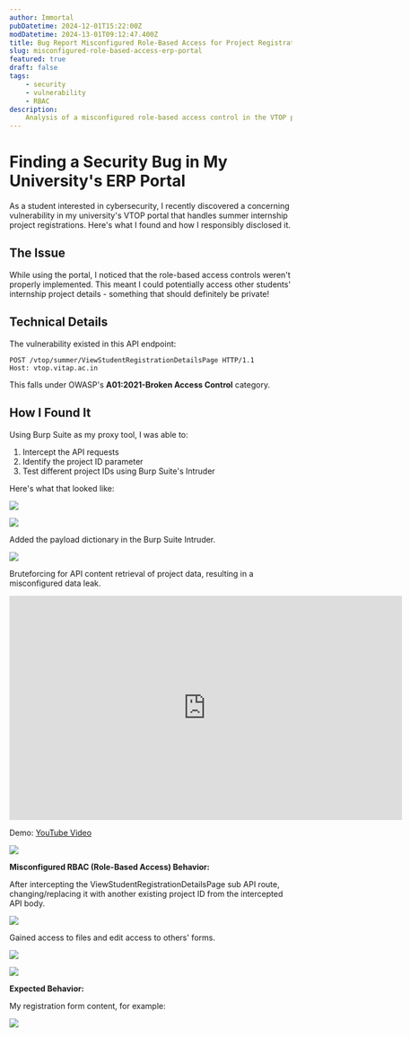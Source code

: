 ```yaml
---
author: Immortal
pubDatetime: 2024-12-01T15:22:00Z
modDatetime: 2024-13-01T09:12:47.400Z
title: Bug Report Misconfigured Role-Based Access for Project Registration Service in my University's ERP Portal
slug: misconfigured-role-based-access-erp-portal
featured: true
draft: false
tags:
    - security
    - vulnerability
    - RBAC
description:
    Analysis of a misconfigured role-based access control in the VTOP portal that allowed unauthorized access to other students' summer internship project details.
---
```

# Finding a Security Bug in My University's ERP Portal

As a student interested in cybersecurity, I recently discovered a concerning vulnerability in my university's VTOP portal that handles summer internship project registrations. Here's what I found and how I responsibly disclosed it.

## The Issue

While using the portal, I noticed that the role-based access controls weren't properly implemented. This meant I could potentially access other students' internship project details - something that should definitely be private!

## Technical Details

The vulnerability existed in this API endpoint:
```
POST /vtop/summer/ViewStudentRegistrationDetailsPage HTTP/1.1
Host: vtop.vitap.ac.in
```

This falls under OWASP's **A01:2021-Broken Access Control** category.

## How I Found It

Using Burp Suite as my proxy tool, I was able to:
1. Intercept the API requests
2. Identify the project ID parameter
3. Test different project IDs using Burp Suite's Intruder

Here's what that looked like:

![](@assets/attachment/7d883c3a4757ff2d514f46f67402089b.png)

![](@assets/attachment/911465fcd91fbd3c36e9f774d293fccb.png)


Added the payload dictionary in the Burp Suite Intruder.

![](@assets/attachment/2e6b39b568e0f83e12840309ff39447f.png)

Bruteforcing for API content retrieval of project data, resulting in a misconfigured data leak.

<iframe width="700" height="400" src="https://www.youtube.com/embed/FpmfaGwH3kE?si=_iicYWxgznpTy0EX" title="YouTube video player" frameborder="0" allow="accelerometer; autoplay; clipboard-write; encrypted-media; gyroscope; picture-in-picture; web-share" referrerpolicy="strict-origin-when-cross-origin" allowfullscreen></iframe>

Demo: [YouTube Video](https://www.youtube.com/embed/FpmfaGwH3kE?si=_iicYWxgznpTy0EX)

![](@assets/attachment/85b8245a0d5b93402462a655b70544a6.png)

**Misconfigured RBAC (Role-Based Access) Behavior:**

After intercepting the ViewStudentRegistrationDetailsPage sub API route, changing/replacing it with another existing project ID from the intercepted API body.

![](@assets/attachment/54e55e390fb394dfdb86b6850334835f.png)

Gained access to files and edit access to others' forms.

![](@assets/attachment/11584aa5ab950e2624d6cd9688346784.png)

![](@assets/attachment/a8ef2d4520621cdd4e98140f1dee5047.png)

**Expected Behavior:**

My registration form content, for example:

![](@assets/attachment/ece16c4258e99a0cde83d2e0998c91f8.png)
